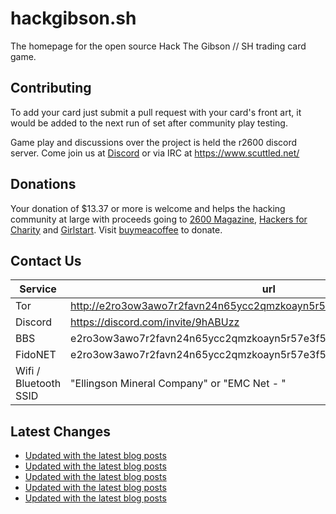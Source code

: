 # hackgibson.sh
The homepage for the open source Hack The Gibson // SH trading card game.


## Contributing

To add your card just submit a pull request with your card's front art, it would be added to the next run of set after community play testing.

Game play and discussions over the project is held the r2600 discord server. Come join us at [Discord](https://discord.com/invite/9hABUzz) or via IRC at https://www.scuttled.net/


## Donations

Your donation of $13.37 or more is welcome and helps the hacking community at large with proceeds going to [2600 Magazine](https://2600.com/), [Hackers for Charity](https://hackersforcharity.org) and [Girlstart](https://girlstart.org).  Visit [buymeacoffee](https://www.buymeacoffee.com/hackgibson.sh) to donate.


## Contact Us

Service | url
-|-
Tor | http://e2ro3ow3awo7r2favn24n65ycc2qmzkoayn5r57e3f56nvjwdcgg32ad.onion
Discord | https://discord.com/invite/9hABUzz
BBS | e2ro3ow3awo7r2favn24n65ycc2qmzkoayn5r57e3f56nvjwdcgg32ad.onion:23
FidoNET | e2ro3ow3awo7r2favn24n65ycc2qmzkoayn5r57e3f56nvjwdcgg32ad.onion:24554
Wifi / Bluetooth SSID | "Ellingson Mineral Company" or "EMC Net - <fidonet address>"

## Latest Changes
<!-- BLOG-POST-LIST:START -->
- [Updated with the latest blog posts](https://github.com/DFW2600/hackgibson.sh/commit/4ad42d47fd4ffa585af402c9e9f2b7dbdac10d4e)
- [Updated with the latest blog posts](https://github.com/DFW2600/hackgibson.sh/commit/dce716f60be4c1c336346b4418d9cf7213caf2c5)
- [Updated with the latest blog posts](https://github.com/DFW2600/hackgibson.sh/commit/d4da39d65a5ef66184f51e9fe36ee7356b658466)
- [Updated with the latest blog posts](https://github.com/DFW2600/hackgibson.sh/commit/0136500dff7de02ef4429a027fe4cf9f76845c9f)
- [Updated with the latest blog posts](https://github.com/DFW2600/hackgibson.sh/commit/d8a5da84451a00914fb4a4120c78217c7495a6d5)
<!-- BLOG-POST-LIST:END -->
